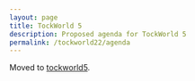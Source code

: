 ```yaml
---
layout: page
title: TockWorld 5
description: Proposed agenda for TockWorld 5
permalink: /tockworld22/agenda
---
```


Moved to [tockworld5](/tockworld5/agenda).

